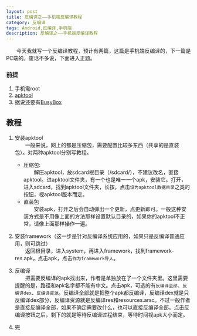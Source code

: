 ```yaml
---
layout: post  
title: 反编译之——手机端反编译教程  
category: 反编译  
tags: Android,反编译,手机端  
description: 反编译之——手机端反编译教程  
---
```


　　今天我就写一个反编译教程，预计有两篇，这篇是手机端反编译的，下一篇是PC端的。废话不多说，下面进入正题。  

###  前提  ###

1. 手机需root  
2. [apktool](http://pan.baidu.com/s/1t3n2I "密码: 7yse")  
3. 据说还要有[BusyBox](http://pan.baidu.com/s/1nt7tW6l "密码: j3pf")  

##  教程  ##

1. 安装apktool  
　　一般来说，网上的都是压缩包，需要配置比较多东西（共享的是直装包）。对两种apktool分别写教程。  
   - 压缩包:  
　　解压apktool，放sdcard根目录（/sdcard/），不建议改名，直接apktool。进apktool文件夹，有一个也是唯一一个apk，安装它。打开，进入sdcard，找到apktool文件夹，长按，点击`设为apktool数据目录`之类的按钮，视apktool版本而定。  
   - 直装包   
　　安装apk，打开之后会自动弹出一个更新，点更新即可。一般这种安装方式是不用像上面的方法那样设置默认目录的，如果你的apktool不正常，请像上面那样操作一遍。  

2. 安装framework（这一步是针对反编译系统应用的，如果只是反编译普通应用，则可跳过）  
　　返回根目录，进入system，再进入framework，找到framework-res.apk，点击apk，点击`作为framework导入`。  

3. 反编译  
　　把需要反编译的apk找出来，作者是单独放在了一个文件夹里。这里需要提醒的是，路径和apk名字都不能有中文。点击apk，可选的有`反编译全部`、`反编译dex`、`反编译资源`。反编译全部就是把整个apk都反编译，反编译dex就是只反编译dex部分，反编译资源就是反编译res和resources.arsc。不过一般作者是直接反编译全部，如果不确定需要改什么，也可以直接反编译全部。点击反编译按钮之后，剩下的就是等待反编译过程结束，等待时间视apk大小而定。  

4. 完  